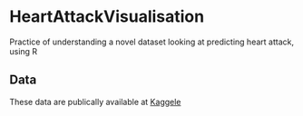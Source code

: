 # HeartAttackVisualisation
Practice of understanding a novel dataset looking at predicting heart attack, using R

## Data 
These data are publically available at [Kaggele](https://www.kaggle.com/datasets/juledz/heart-attack-prediction?resource=download)
